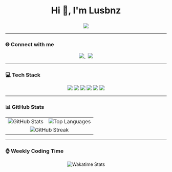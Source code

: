 <h1 align="center">Hi 👋, I'm Lusbnz</h1>
<h3 align="center">
  <img src="https://readme-typing-svg.herokuapp.com?font=Fira+Code&size=22&pause=1000&center=true&vCenter=true&width=450&lines=I+talk+to+CSS...+and+sometimes+it+listens.;I+use+console.log+as+a+compass.;Ctrl+Z+is+my+best+friend." />
</h3>

---

### 🌐 Connect with me

<p align="center">
  <a href="https://fb.com/louie.666" target="_blank">
    <img src="https://img.shields.io/badge/Facebook-1877F2?style=for-the-badge&logo=facebook&logoColor=white" />
  </a>
  &nbsp;
  <a href="https://www.threads.net/@lusbnz_" target="_blank">
    <img src="https://img.shields.io/badge/Threads-000000?style=for-the-badge&logo=threads&logoColor=white" />
  </a>
</p>

---

### 💻 Tech Stack

<p align="center">
  <img src="https://img.shields.io/badge/React-20232A?style=for-the-badge&logo=react&logoColor=61DAFB" />
  <img src="https://img.shields.io/badge/TypeScript-007ACC?style=for-the-badge&logo=typescript&logoColor=white" />
  <img src="https://img.shields.io/badge/Tailwind_CSS-38B2AC?style=for-the-badge&logo=tailwind-css&logoColor=white" />
  <img src="https://img.shields.io/badge/Next.js-000000?style=for-the-badge&logo=next.js&logoColor=white" />
  <img src="https://img.shields.io/badge/Redux-593D88?style=for-the-badge&logo=redux&logoColor=white" />
  <img src="https://img.shields.io/badge/Figma-F24E1E?style=for-the-badge&logo=figma&logoColor=white" />
</p>

---

### 📊 GitHub Stats

<table align="center">
  <tr>
    <td>
      <img src="https://github-readme-stats.vercel.app/api?username=lusbnz&show_icons=true&locale=en&theme=solarized-light" alt="GitHub Stats" />
    </td>
    <td>
      <img src="https://github-readme-stats.vercel.app/api/top-langs?username=lusbnz&show_icons=true&locale=en&layout=compact&theme=solarized-light" alt="Top Languages" />
    </td>
  </tr>
  <tr>
    <td colspan="2" align="center">
      <img src="https://github-readme-streak-stats.herokuapp.com/?user=lusbnz&theme=solarized-light" alt="GitHub Streak" />
    </td>
  </tr>
</table>

---

### ⌚ Weekly Coding Time

<!--START_SECTION:waka-->
<!--END_SECTION:waka-->

<p align="center">
  <img src="https://github-readme-stats.vercel.app/api/wakatime?username=lusbnz&theme=solarized-light" alt="Wakatime Stats" />
</p>
